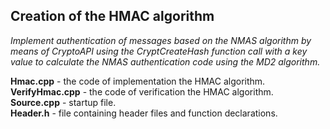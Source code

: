 ## Creation of the HMAC algorithm

_Implement authentication of messages based on the NMAS algorithm 
by means of CryptoAPI using the CryptCreateHash function call with 
a key value to calculate the NMAS authentication code using the MD2 algorithm._

**Hmac.cpp** - the code of implementation the HMAC algorithm.  
**VerifyHmac.cpp** - the code of verification the HMAC algorithm.  
**Source.cpp** - startup file.  
**Header.h** - file containing header files and function declarations.  
